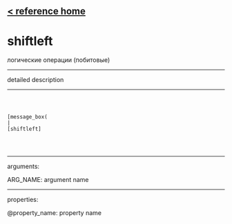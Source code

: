 [< reference home](ceammc_lib.html)
---

# shiftleft


логические операции (побитовые)

---

detailed description
<br>


---


```



[message_box(                                 
|
[shiftleft]


            
```

---
arguments:

ARG_NAME: argument name<br>

---
properties:

@property_name: property name<br>

